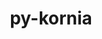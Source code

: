 ---
title: "py-kornia"
layout: cache
categories: [package, develop]
meta: {"compilers": ["apple-clang@=16.0.0", "gcc@=13.2.0"], "num_specs": 87, "num_specs_by_stack": {"ml-darwin-aarch64-mps": 17, "ml-linux-aarch64-cpu": 16, "ml-linux-aarch64-cuda": 16, "ml-linux-x86_64-cpu": 16, "ml-linux-x86_64-cuda": 16, "root": 87}, "oss": ["sequoia", "ubuntu24.04"], "platforms": ["darwin", "linux"], "stacks": ["ml-darwin-aarch64-mps", "ml-linux-aarch64-cpu", "ml-linux-aarch64-cuda", "ml-linux-x86_64-cpu", "ml-linux-x86_64-cuda", "root"], "targets": ["aarch64", "x86_64_v3"], "versions": ["0.8.0"]}
spec_details: [{"compiler": "gcc@=13.2.0", "hash": "2b237nqcloupfyk6jcv7ntg44bnzl2qn", "os": "ubuntu24.04", "platform": "linux", "size": "-", "stacks": ["ml-linux-x86_64-cpu", "root"], "target": "x86_64_v3", "variants": ["build_system=python_pip"], "versions": ["0.8.0"]}, {"compiler": "gcc@=13.2.0", "hash": "3oxzyrmbb4f5tgsxzoddbrfzda7pbt5x", "os": "ubuntu24.04", "platform": "linux", "size": "-", "stacks": ["ml-linux-aarch64-cpu", "root"], "target": "aarch64", "variants": ["build_system=python_pip"], "versions": ["0.8.0"]}, {"compiler": "gcc@=13.2.0", "hash": "4idxe24h2hb47nrwyesr4dcohb4mqbw7", "os": "ubuntu24.04", "platform": "linux", "size": "-", "stacks": ["ml-linux-x86_64-cuda", "root"], "target": "x86_64_v3", "variants": ["build_system=python_pip"], "versions": ["0.8.0"]}, {"compiler": "gcc@=13.2.0", "hash": "4xstt7pd3qmr4dvgd4j757fhgjz7pqru", "os": "ubuntu24.04", "platform": "linux", "size": "-", "stacks": ["ml-linux-aarch64-cpu", "root"], "target": "aarch64", "variants": ["build_system=python_pip"], "versions": ["0.8.0"]}, {"compiler": "apple-clang@=16.0.0", "hash": "577x4b52prlvzaoi5mszoqtjatkeejky", "os": "sequoia", "platform": "darwin", "size": "-", "stacks": ["ml-darwin-aarch64-mps", "root"], "target": "aarch64", "variants": ["build_system=python_pip"], "versions": ["0.8.0"]}, {"compiler": "gcc@=13.2.0", "hash": "5otdxershsnoohpn4ljp5iz2omuj5z7q", "os": "ubuntu24.04", "platform": "linux", "size": "-", "stacks": ["ml-linux-x86_64-cuda", "root"], "target": "x86_64_v3", "variants": ["build_system=python_pip"], "versions": ["0.8.0"]}, {"compiler": "gcc@=13.2.0", "hash": "5y4mdvmkbh2s7oa32b22kmve6722dgln", "os": "ubuntu24.04", "platform": "linux", "size": "-", "stacks": ["ml-linux-aarch64-cuda", "root"], "target": "aarch64", "variants": ["build_system=python_pip"], "versions": ["0.8.0"]}, {"compiler": "gcc@=13.2.0", "hash": "6p3ipwxcuxp6vxlq26fmibb6pptajpeo", "os": "ubuntu24.04", "platform": "linux", "size": "-", "stacks": ["ml-linux-x86_64-cuda", "root"], "target": "x86_64_v3", "variants": ["build_system=python_pip"], "versions": ["0.8.0"]}, {"compiler": "gcc@=13.2.0", "hash": "6ptqct2lzfodwj3m2s5hqq3cggpvtj7w", "os": "ubuntu24.04", "platform": "linux", "size": "-", "stacks": ["ml-linux-aarch64-cuda", "root"], "target": "aarch64", "variants": ["build_system=python_pip"], "versions": ["0.8.0"]}, {"compiler": "gcc@=13.2.0", "hash": "74rzrsqravlymmbqh6vo2hdyniuelwgb", "os": "ubuntu24.04", "platform": "linux", "size": "-", "stacks": ["ml-linux-x86_64-cpu", "root"], "target": "x86_64_v3", "variants": ["build_system=python_pip"], "versions": ["0.8.0"]}, {"compiler": "gcc@=13.2.0", "hash": "7p3uifruhfokic4thspifymby6jsag3j", "os": "ubuntu24.04", "platform": "linux", "size": "-", "stacks": ["ml-linux-aarch64-cpu", "root"], "target": "aarch64", "variants": ["build_system=python_pip"], "versions": ["0.8.0"]}, {"compiler": "gcc@=13.2.0", "hash": "7vz2oswrwckjdujqmpuo2g32ow2zorwl", "os": "ubuntu24.04", "platform": "linux", "size": "-", "stacks": ["ml-linux-aarch64-cuda", "root"], "target": "aarch64", "variants": ["build_system=python_pip"], "versions": ["0.8.0"]}, {"compiler": "apple-clang@=16.0.0", "hash": "a4qftjhiygtfxnq6jeuwx44wjqd4lhlo", "os": "sequoia", "platform": "darwin", "size": "-", "stacks": ["ml-darwin-aarch64-mps", "root"], "target": "aarch64", "variants": ["build_system=python_pip"], "versions": ["0.8.0"]}, {"compiler": "apple-clang@=16.0.0", "hash": "ah2xejudw526cw7pp6je6pynzolg42hi", "os": "sequoia", "platform": "darwin", "size": "-", "stacks": ["ml-darwin-aarch64-mps", "root"], "target": "aarch64", "variants": ["build_system=python_pip"], "versions": ["0.8.0"]}, {"compiler": "gcc@=13.2.0", "hash": "axswgx3yt4rolft6e4dixtuksr7msxzd", "os": "ubuntu24.04", "platform": "linux", "size": "-", "stacks": ["root"], "target": "aarch64", "variants": ["build_system=python_pip"], "versions": ["0.8.0"]}, {"compiler": "gcc@=13.2.0", "hash": "ayzjcvnxrgh733bzz3e3zqau3zgd6uoa", "os": "ubuntu24.04", "platform": "linux", "size": "-", "stacks": ["ml-linux-x86_64-cuda", "root"], "target": "x86_64_v3", "variants": ["build_system=python_pip"], "versions": ["0.8.0"]}, {"compiler": "gcc@=13.2.0", "hash": "bb2vby6lie5ctmpa2yapttg5mcmxtxzn", "os": "ubuntu24.04", "platform": "linux", "size": "-", "stacks": ["ml-linux-aarch64-cuda", "root"], "target": "aarch64", "variants": ["build_system=python_pip"], "versions": ["0.8.0"]}, {"compiler": "gcc@=13.2.0", "hash": "bbzqqg7zvz4wuzazsid23wdu4ougsr3y", "os": "ubuntu24.04", "platform": "linux", "size": "-", "stacks": ["root"], "target": "x86_64_v3", "variants": ["build_system=python_pip"], "versions": ["0.8.0"]}, {"compiler": "apple-clang@=16.0.0", "hash": "bid2cmvgdzugeiaqif4c7edl6u5flonh", "os": "sequoia", "platform": "darwin", "size": "-", "stacks": ["ml-darwin-aarch64-mps", "root"], "target": "aarch64", "variants": ["build_system=python_pip"], "versions": ["0.8.0"]}, {"compiler": "gcc@=13.2.0", "hash": "bitlt5nd4k4xddvijp7mpyncdgjc65xa", "os": "ubuntu24.04", "platform": "linux", "size": "-", "stacks": ["ml-linux-aarch64-cpu", "root"], "target": "aarch64", "variants": ["build_system=python_pip"], "versions": ["0.8.0"]}, {"compiler": "apple-clang@=16.0.0", "hash": "ca47mseqw6kulyngodfsj35o62y6jemx", "os": "sequoia", "platform": "darwin", "size": "-", "stacks": ["ml-darwin-aarch64-mps", "root"], "target": "aarch64", "variants": ["build_system=python_pip"], "versions": ["0.8.0"]}, {"compiler": "gcc@=13.2.0", "hash": "dhms7ri7pqnizjgpuxoeka7p3y6ma62x", "os": "ubuntu24.04", "platform": "linux", "size": "-", "stacks": ["ml-linux-x86_64-cuda", "root"], "target": "x86_64_v3", "variants": ["build_system=python_pip"], "versions": ["0.8.0"]}, {"compiler": "gcc@=13.2.0", "hash": "dkjrqoe3supeaiv6jknydccatxnzzzpb", "os": "ubuntu24.04", "platform": "linux", "size": "-", "stacks": ["ml-linux-aarch64-cuda", "root"], "target": "aarch64", "variants": ["build_system=python_pip"], "versions": ["0.8.0"]}, {"compiler": "apple-clang@=16.0.0", "hash": "dkygspbsbezc3ngq4vlcswz6ywv3i6l6", "os": "sequoia", "platform": "darwin", "size": "-", "stacks": ["ml-darwin-aarch64-mps", "root"], "target": "aarch64", "variants": ["build_system=python_pip"], "versions": ["0.8.0"]}, {"compiler": "gcc@=13.2.0", "hash": "dqh5ereoy33bbimc7codkiy4zmcqtjqv", "os": "ubuntu24.04", "platform": "linux", "size": "-", "stacks": ["ml-linux-aarch64-cuda", "root"], "target": "aarch64", "variants": ["build_system=python_pip"], "versions": ["0.8.0"]}, {"compiler": "gcc@=13.2.0", "hash": "drm7uzl5lrhfujgd7pjrsjt435tyra33", "os": "ubuntu24.04", "platform": "linux", "size": "-", "stacks": ["ml-linux-aarch64-cpu", "root"], "target": "aarch64", "variants": ["build_system=python_pip"], "versions": ["0.8.0"]}, {"compiler": "gcc@=13.2.0", "hash": "frjzmk2qjikywiquau6lqfkmm2s6bgv2", "os": "ubuntu24.04", "platform": "linux", "size": "-", "stacks": ["ml-linux-aarch64-cpu", "root"], "target": "aarch64", "variants": ["build_system=python_pip"], "versions": ["0.8.0"]}, {"compiler": "gcc@=13.2.0", "hash": "goscnfseqb6xx6gq5cezks6wjlbl2sci", "os": "ubuntu24.04", "platform": "linux", "size": "-", "stacks": ["ml-linux-x86_64-cpu", "root"], "target": "x86_64_v3", "variants": ["build_system=python_pip"], "versions": ["0.8.0"]}, {"compiler": "gcc@=13.2.0", "hash": "haxrxboqltwdbzyzgdcgu3p27o7dqfek", "os": "ubuntu24.04", "platform": "linux", "size": "-", "stacks": ["ml-linux-x86_64-cuda", "root"], "target": "x86_64_v3", "variants": ["build_system=python_pip"], "versions": ["0.8.0"]}, {"compiler": "gcc@=13.2.0", "hash": "hint6z5fwb2xesdtoq63es4lcbnv5ndc", "os": "ubuntu24.04", "platform": "linux", "size": "-", "stacks": ["ml-linux-aarch64-cpu", "root"], "target": "aarch64", "variants": ["build_system=python_pip"], "versions": ["0.8.0"]}, {"compiler": "gcc@=13.2.0", "hash": "i45dvll33lwf4fqrooos7prtoxe6jkuy", "os": "ubuntu24.04", "platform": "linux", "size": "-", "stacks": ["ml-linux-aarch64-cuda", "root"], "target": "aarch64", "variants": ["build_system=python_pip"], "versions": ["0.8.0"]}, {"compiler": "gcc@=13.2.0", "hash": "ia6inq5qf74o3vzvm33q3qwnydytsddb", "os": "ubuntu24.04", "platform": "linux", "size": "-", "stacks": ["ml-linux-aarch64-cuda", "root"], "target": "aarch64", "variants": ["build_system=python_pip"], "versions": ["0.8.0"]}, {"compiler": "gcc@=13.2.0", "hash": "ikum3m2pnr3255irfd7hw6b37ehmbv2h", "os": "ubuntu24.04", "platform": "linux", "size": "-", "stacks": ["ml-linux-aarch64-cuda", "root"], "target": "aarch64", "variants": ["build_system=python_pip"], "versions": ["0.8.0"]}, {"compiler": "apple-clang@=16.0.0", "hash": "jnrfzkkvd3cuqfbfplkubkp47hu5u67h", "os": "sequoia", "platform": "darwin", "size": "-", "stacks": ["ml-darwin-aarch64-mps", "root"], "target": "aarch64", "variants": ["build_system=python_pip"], "versions": ["0.8.0"]}, {"compiler": "gcc@=13.2.0", "hash": "k6wzoiyemegnmdxvbaqp5mhhetke4pqt", "os": "ubuntu24.04", "platform": "linux", "size": "-", "stacks": ["ml-linux-aarch64-cpu", "root"], "target": "aarch64", "variants": ["build_system=python_pip"], "versions": ["0.8.0"]}, {"compiler": "apple-clang@=16.0.0", "hash": "m2y5pahibkxh4poj6royi2oxnhzwewac", "os": "sequoia", "platform": "darwin", "size": "-", "stacks": ["ml-darwin-aarch64-mps", "root"], "target": "aarch64", "variants": ["build_system=python_pip"], "versions": ["0.8.0"]}, {"compiler": "gcc@=13.2.0", "hash": "m3fuxly6f32ugj6a3lv6byewfbxfxx72", "os": "ubuntu24.04", "platform": "linux", "size": "-", "stacks": ["ml-linux-x86_64-cuda", "root"], "target": "x86_64_v3", "variants": ["build_system=python_pip"], "versions": ["0.8.0"]}, {"compiler": "gcc@=13.2.0", "hash": "m5bfwojomxsjrbmnszutyhd2fkj73itz", "os": "ubuntu24.04", "platform": "linux", "size": "-", "stacks": ["ml-linux-x86_64-cuda", "root"], "target": "x86_64_v3", "variants": ["build_system=python_pip"], "versions": ["0.8.0"]}, {"compiler": "gcc@=13.2.0", "hash": "mstbluu7x2flzdghcxuv5k2ypzco7ox7", "os": "ubuntu24.04", "platform": "linux", "size": "-", "stacks": ["ml-linux-x86_64-cpu", "root"], "target": "x86_64_v3", "variants": ["build_system=python_pip"], "versions": ["0.8.0"]}, {"compiler": "gcc@=13.2.0", "hash": "mzenywdgvctcnumqdhavxxdag3oeczqa", "os": "ubuntu24.04", "platform": "linux", "size": "-", "stacks": ["ml-linux-x86_64-cuda", "root"], "target": "x86_64_v3", "variants": ["build_system=python_pip"], "versions": ["0.8.0"]}, {"compiler": "gcc@=13.2.0", "hash": "na6re7n77vfsg6ricwisqq7ajhuxzagb", "os": "ubuntu24.04", "platform": "linux", "size": "-", "stacks": ["ml-linux-aarch64-cpu", "root"], "target": "aarch64", "variants": ["build_system=python_pip"], "versions": ["0.8.0"]}, {"compiler": "apple-clang@=16.0.0", "hash": "nd5gouq52v6vwjqwn7go2p24o4wytnbl", "os": "sequoia", "platform": "darwin", "size": "-", "stacks": ["ml-darwin-aarch64-mps", "root"], "target": "aarch64", "variants": ["build_system=python_pip"], "versions": ["0.8.0"]}, {"compiler": "gcc@=13.2.0", "hash": "nidwzz2rmhmzftrxzrbfmr6jlb7a4rlx", "os": "ubuntu24.04", "platform": "linux", "size": "-", "stacks": ["ml-linux-x86_64-cpu", "root"], "target": "x86_64_v3", "variants": ["build_system=python_pip"], "versions": ["0.8.0"]}, {"compiler": "gcc@=13.2.0", "hash": "ny2cqk5unriqguzifk5ydzbavugni5f7", "os": "ubuntu24.04", "platform": "linux", "size": "-", "stacks": ["ml-linux-aarch64-cpu", "root"], "target": "aarch64", "variants": ["build_system=python_pip"], "versions": ["0.8.0"]}, {"compiler": "apple-clang@=16.0.0", "hash": "ohqupf2wb5gagqurkhjmyay757uclwh4", "os": "sequoia", "platform": "darwin", "size": "-", "stacks": ["ml-darwin-aarch64-mps", "root"], "target": "aarch64", "variants": ["build_system=python_pip"], "versions": ["0.8.0"]}, {"compiler": "gcc@=13.2.0", "hash": "okhw32wis2754zanspqa6cs646s3dvtx", "os": "ubuntu24.04", "platform": "linux", "size": "-", "stacks": ["ml-linux-aarch64-cuda", "root"], "target": "aarch64", "variants": ["build_system=python_pip"], "versions": ["0.8.0"]}, {"compiler": "apple-clang@=16.0.0", "hash": "opp32ztvdsbjdmu2wq53fzzpj6zzjlq5", "os": "sequoia", "platform": "darwin", "size": "-", "stacks": ["root"], "target": "aarch64", "variants": ["build_system=python_pip"], "versions": ["0.8.0"]}, {"compiler": "gcc@=13.2.0", "hash": "ovfod4yx6t5li4bgjn4a2auwbuqnfziw", "os": "ubuntu24.04", "platform": "linux", "size": "-", "stacks": ["ml-linux-aarch64-cuda", "root"], "target": "aarch64", "variants": ["build_system=python_pip"], "versions": ["0.8.0"]}, {"compiler": "gcc@=13.2.0", "hash": "oyejycl6btqjeqedvlno2izvxz73fgd2", "os": "ubuntu24.04", "platform": "linux", "size": "-", "stacks": ["ml-linux-x86_64-cuda", "root"], "target": "x86_64_v3", "variants": ["build_system=python_pip"], "versions": ["0.8.0"]}, {"compiler": "gcc@=13.2.0", "hash": "ps7hwxncrcyat75amuhxqrgwysy5d4vn", "os": "ubuntu24.04", "platform": "linux", "size": "-", "stacks": ["root"], "target": "aarch64", "variants": ["build_system=python_pip"], "versions": ["0.8.0"]}, {"compiler": "gcc@=13.2.0", "hash": "pu6b4ai7yqgp5lj7enwmt5w55ii66ahe", "os": "ubuntu24.04", "platform": "linux", "size": "-", "stacks": ["ml-linux-x86_64-cuda", "root"], "target": "x86_64_v3", "variants": ["build_system=python_pip"], "versions": ["0.8.0"]}, {"compiler": "gcc@=13.2.0", "hash": "pyxposfoijtsc5j3zfg33ensfi22jle6", "os": "ubuntu24.04", "platform": "linux", "size": "-", "stacks": ["ml-linux-x86_64-cpu", "root"], "target": "x86_64_v3", "variants": ["build_system=python_pip"], "versions": ["0.8.0"]}, {"compiler": "gcc@=13.2.0", "hash": "q2knhovduud4hc6oqyayiib2x5wr6kei", "os": "ubuntu24.04", "platform": "linux", "size": "-", "stacks": ["ml-linux-x86_64-cpu", "root"], "target": "x86_64_v3", "variants": ["build_system=python_pip"], "versions": ["0.8.0"]}, {"compiler": "gcc@=13.2.0", "hash": "q2y5gaq4v2ykomo5teshbnzvmxnzia6b", "os": "ubuntu24.04", "platform": "linux", "size": "-", "stacks": ["ml-linux-aarch64-cuda", "root"], "target": "aarch64", "variants": ["build_system=python_pip"], "versions": ["0.8.0"]}, {"compiler": "gcc@=13.2.0", "hash": "qtjfbz3t57c5vlvp6dbr2actjmtdqyvw", "os": "ubuntu24.04", "platform": "linux", "size": "-", "stacks": ["ml-linux-aarch64-cpu", "root"], "target": "aarch64", "variants": ["build_system=python_pip"], "versions": ["0.8.0"]}, {"compiler": "apple-clang@=16.0.0", "hash": "r4svfoiy74i7vesvyjy2x4dcme7ajv7f", "os": "sequoia", "platform": "darwin", "size": "-", "stacks": ["ml-darwin-aarch64-mps", "root"], "target": "aarch64", "variants": ["build_system=python_pip"], "versions": ["0.8.0"]}, {"compiler": "gcc@=13.2.0", "hash": "ri2m22ccdg3aag3wzh5r7ueyrrae4xv3", "os": "ubuntu24.04", "platform": "linux", "size": "-", "stacks": ["ml-linux-x86_64-cpu", "root"], "target": "x86_64_v3", "variants": ["build_system=python_pip"], "versions": ["0.8.0"]}, {"compiler": "gcc@=13.2.0", "hash": "rirwprx4kynzvhcxulusp3o73qevyk36", "os": "ubuntu24.04", "platform": "linux", "size": "-", "stacks": ["ml-linux-aarch64-cpu", "root"], "target": "aarch64", "variants": ["build_system=python_pip"], "versions": ["0.8.0"]}, {"compiler": "gcc@=13.2.0", "hash": "rqrfwoavefq2ncwsuehzlwfy4sy4bwye", "os": "ubuntu24.04", "platform": "linux", "size": "-", "stacks": ["ml-linux-x86_64-cuda", "root"], "target": "x86_64_v3", "variants": ["build_system=python_pip"], "versions": ["0.8.0"]}, {"compiler": "gcc@=13.2.0", "hash": "rzzy664xfrhumalzxorzrbdiojal37kh", "os": "ubuntu24.04", "platform": "linux", "size": "-", "stacks": ["ml-linux-x86_64-cpu", "root"], "target": "x86_64_v3", "variants": ["build_system=python_pip"], "versions": ["0.8.0"]}, {"compiler": "gcc@=13.2.0", "hash": "scg2botlski63oohapcynb4bpq4ertqh", "os": "ubuntu24.04", "platform": "linux", "size": "-", "stacks": ["ml-linux-x86_64-cpu", "root"], "target": "x86_64_v3", "variants": ["build_system=python_pip"], "versions": ["0.8.0"]}, {"compiler": "apple-clang@=16.0.0", "hash": "sf5qp5r6nmnuxmhzz76gzune53knveue", "os": "sequoia", "platform": "darwin", "size": "-", "stacks": ["ml-darwin-aarch64-mps", "root"], "target": "aarch64", "variants": ["build_system=python_pip"], "versions": ["0.8.0"]}, {"compiler": "gcc@=13.2.0", "hash": "shuiyxgnfmi6z4xqxvk27cbnnvwnoyjn", "os": "ubuntu24.04", "platform": "linux", "size": "-", "stacks": ["ml-linux-x86_64-cpu", "root"], "target": "x86_64_v3", "variants": ["build_system=python_pip"], "versions": ["0.8.0"]}, {"compiler": "gcc@=13.2.0", "hash": "sm3qhbjciiux26fgft7dxoz7sqa4nymk", "os": "ubuntu24.04", "platform": "linux", "size": "-", "stacks": ["ml-linux-x86_64-cuda", "root"], "target": "x86_64_v3", "variants": ["build_system=python_pip"], "versions": ["0.8.0"]}, {"compiler": "apple-clang@=16.0.0", "hash": "tjma2w6ll4vk5kiortycn2qcey745ijx", "os": "sequoia", "platform": "darwin", "size": "-", "stacks": ["ml-darwin-aarch64-mps", "root"], "target": "aarch64", "variants": ["build_system=python_pip"], "versions": ["0.8.0"]}, {"compiler": "gcc@=13.2.0", "hash": "tmn22y6leh7hl5xlh5qhdhihjgfeswdh", "os": "ubuntu24.04", "platform": "linux", "size": "-", "stacks": ["ml-linux-aarch64-cuda", "root"], "target": "aarch64", "variants": ["build_system=python_pip"], "versions": ["0.8.0"]}, {"compiler": "gcc@=13.2.0", "hash": "ulehdhhpv5t5dbapg6x3ru232wyx4ox2", "os": "ubuntu24.04", "platform": "linux", "size": "-", "stacks": ["ml-linux-aarch64-cuda", "root"], "target": "aarch64", "variants": ["build_system=python_pip"], "versions": ["0.8.0"]}, {"compiler": "gcc@=13.2.0", "hash": "uvdqayeu7eag75hxd5fukwfp4ixxreut", "os": "ubuntu24.04", "platform": "linux", "size": "-", "stacks": ["root"], "target": "x86_64_v3", "variants": ["build_system=python_pip"], "versions": ["0.8.0"]}, {"compiler": "apple-clang@=16.0.0", "hash": "uypf5av7bzd7ybcxx65hm4bap2uejtv6", "os": "sequoia", "platform": "darwin", "size": "-", "stacks": ["ml-darwin-aarch64-mps", "root"], "target": "aarch64", "variants": ["build_system=python_pip"], "versions": ["0.8.0"]}, {"compiler": "gcc@=13.2.0", "hash": "va6iejs65eoldx4l7ydosyn64ad6iwpg", "os": "ubuntu24.04", "platform": "linux", "size": "-", "stacks": ["ml-linux-aarch64-cuda", "root"], "target": "aarch64", "variants": ["build_system=python_pip"], "versions": ["0.8.0"]}, {"compiler": "gcc@=13.2.0", "hash": "vhsooelfput767tdmrmtmp4aow2ypkaa", "os": "ubuntu24.04", "platform": "linux", "size": "-", "stacks": ["ml-linux-x86_64-cpu", "root"], "target": "x86_64_v3", "variants": ["build_system=python_pip"], "versions": ["0.8.0"]}, {"compiler": "gcc@=13.2.0", "hash": "viua5jczsyldkppc3ri4lnx236j4twvb", "os": "ubuntu24.04", "platform": "linux", "size": "-", "stacks": ["ml-linux-x86_64-cuda", "root"], "target": "x86_64_v3", "variants": ["build_system=python_pip"], "versions": ["0.8.0"]}, {"compiler": "apple-clang@=16.0.0", "hash": "w64i6hjsayk2e2mechdqw3uxmki3nvuk", "os": "sequoia", "platform": "darwin", "size": "-", "stacks": ["ml-darwin-aarch64-mps", "root"], "target": "aarch64", "variants": ["build_system=python_pip"], "versions": ["0.8.0"]}, {"compiler": "gcc@=13.2.0", "hash": "wdtbsamlxlgod4r5arnjst5j5ehbj5wr", "os": "ubuntu24.04", "platform": "linux", "size": "-", "stacks": ["ml-linux-aarch64-cpu", "root"], "target": "aarch64", "variants": ["build_system=python_pip"], "versions": ["0.8.0"]}, {"compiler": "apple-clang@=16.0.0", "hash": "wiezplsflvjwwvoh6voi2ztuwwrd4nh2", "os": "sequoia", "platform": "darwin", "size": "-", "stacks": ["ml-darwin-aarch64-mps", "root"], "target": "aarch64", "variants": ["build_system=python_pip"], "versions": ["0.8.0"]}, {"compiler": "gcc@=13.2.0", "hash": "wzgwcaeur7ulnzvdodwizg6fxctd7prv", "os": "ubuntu24.04", "platform": "linux", "size": "-", "stacks": ["ml-linux-x86_64-cpu", "root"], "target": "x86_64_v3", "variants": ["build_system=python_pip"], "versions": ["0.8.0"]}, {"compiler": "gcc@=13.2.0", "hash": "xonbyonqnnp5c5r547nrtirk6uzfuxi6", "os": "ubuntu24.04", "platform": "linux", "size": "-", "stacks": ["ml-linux-aarch64-cpu", "root"], "target": "aarch64", "variants": ["build_system=python_pip"], "versions": ["0.8.0"]}, {"compiler": "gcc@=13.2.0", "hash": "xprtmmkqnkdwvtjtignbxqj3w3himmfb", "os": "ubuntu24.04", "platform": "linux", "size": "-", "stacks": ["ml-linux-x86_64-cpu", "root"], "target": "x86_64_v3", "variants": ["build_system=python_pip"], "versions": ["0.8.0"]}, {"compiler": "gcc@=13.2.0", "hash": "y4ygnvlec5mzcb4swowpu5btu7xklnek", "os": "ubuntu24.04", "platform": "linux", "size": "-", "stacks": ["root"], "target": "aarch64", "variants": ["build_system=python_pip"], "versions": ["0.8.0"]}, {"compiler": "gcc@=13.2.0", "hash": "y7j3pv2tiatyujxo45jeqornkbm5ffwg", "os": "ubuntu24.04", "platform": "linux", "size": "-", "stacks": ["ml-linux-aarch64-cuda", "root"], "target": "aarch64", "variants": ["build_system=python_pip"], "versions": ["0.8.0"]}, {"compiler": "gcc@=13.2.0", "hash": "ycisvh5pmsqiio3xzylyftl6tvzgmaiz", "os": "ubuntu24.04", "platform": "linux", "size": "-", "stacks": ["ml-linux-x86_64-cuda", "root"], "target": "x86_64_v3", "variants": ["build_system=python_pip"], "versions": ["0.8.0"]}, {"compiler": "gcc@=13.2.0", "hash": "yfvnzxxpzv53xw7tgzrtb6tgttuycmga", "os": "ubuntu24.04", "platform": "linux", "size": "-", "stacks": ["ml-linux-aarch64-cpu", "root"], "target": "aarch64", "variants": ["build_system=python_pip"], "versions": ["0.8.0"]}, {"compiler": "gcc@=13.2.0", "hash": "ygoaaoljxujecoxumg5gnsv74aos7h3q", "os": "ubuntu24.04", "platform": "linux", "size": "-", "stacks": ["ml-linux-x86_64-cpu", "root"], "target": "x86_64_v3", "variants": ["build_system=python_pip"], "versions": ["0.8.0"]}, {"compiler": "gcc@=13.2.0", "hash": "zdunk5sny52cprdljvas4mt3wmwc6lpj", "os": "ubuntu24.04", "platform": "linux", "size": "-", "stacks": ["ml-linux-x86_64-cuda", "root"], "target": "x86_64_v3", "variants": ["build_system=python_pip"], "versions": ["0.8.0"]}, {"compiler": "gcc@=13.2.0", "hash": "zi7etyk576tvadrw4lbmuqz4yjoirpe5", "os": "ubuntu24.04", "platform": "linux", "size": "-", "stacks": ["ml-linux-aarch64-cpu", "root"], "target": "aarch64", "variants": ["build_system=python_pip"], "versions": ["0.8.0"]}, {"compiler": "apple-clang@=16.0.0", "hash": "zpekefn4eyoh33n2jpnquspdnabmlxxl", "os": "sequoia", "platform": "darwin", "size": "-", "stacks": ["ml-darwin-aarch64-mps", "root"], "target": "aarch64", "variants": ["build_system=python_pip"], "versions": ["0.8.0"]}, {"compiler": "gcc@=13.2.0", "hash": "zpkoqpjs6metq73zobbzfizhakcqc6mv", "os": "ubuntu24.04", "platform": "linux", "size": "-", "stacks": ["ml-linux-x86_64-cpu", "root"], "target": "x86_64_v3", "variants": ["build_system=python_pip"], "versions": ["0.8.0"]}]
---
